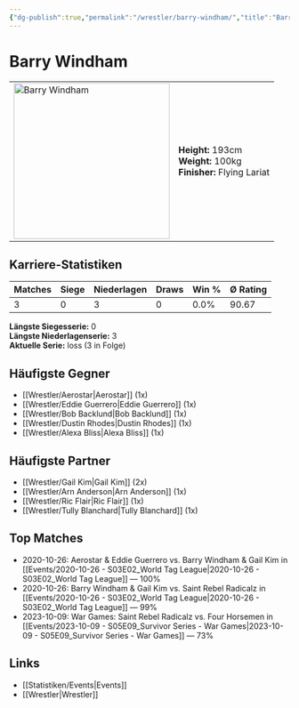```yaml
---
{"dg-publish":true,"permalink":"/wrestler/barry-windham/","title":"Barry Windham","tags":["wrestler"],"noteIcon":""}
---
```



# Barry Windham

<table>
        <tr>
        <td><img src="https://github.com/CptSpaulding1980/choke-slam-wrestling/releases/download/images/Barry_Windham.png" width="280" alt="Barry Windham"></td>
        <td>
        <b>Height:</b> 193cm<br>
        <b>Weight:</b> 100kg<br>
        <b>Finisher:</b> Flying Lariat<br>
        </td>
        </tr>
        </table>
        
## Karriere-Statistiken

| Matches | Siege | Niederlagen | Draws | Win % | Ø Rating |
|---------|-------|-------------|-------|-------|-----------|
| 3 | 0 | 3 | 0 | 0.0% | 90.67 |

**Längste Siegesserie:** 0<br>**Längste Niederlagenserie:** 3<br>**Aktuelle Serie:** loss (3 in Folge)


## Häufigste Gegner
- [[Wrestler/Aerostar\|Aerostar]] (1x)
- [[Wrestler/Eddie Guerrero\|Eddie Guerrero]] (1x)
- [[Wrestler/Bob Backlund\|Bob Backlund]] (1x)
- [[Wrestler/Dustin Rhodes\|Dustin Rhodes]] (1x)
- [[Wrestler/Alexa Bliss\|Alexa Bliss]] (1x)

## Häufigste Partner
- [[Wrestler/Gail Kim\|Gail Kim]] (2x)
- [[Wrestler/Arn Anderson\|Arn Anderson]] (1x)
- [[Wrestler/Ric Flair\|Ric Flair]] (1x)
- [[Wrestler/Tully Blanchard\|Tully Blanchard]] (1x)

## Top Matches
- 2020-10-26: Aerostar & Eddie Guerrero vs. Barry Windham & Gail Kim in [[Events/2020-10-26 - S03E02_World Tag League\|2020-10-26 - S03E02_World Tag League]] — 100%
- 2020-10-26: Barry Windham & Gail Kim vs. Saint Rebel Radicalz in [[Events/2020-10-26 - S03E02_World Tag League\|2020-10-26 - S03E02_World Tag League]] — 99%
- 2023-10-09: War Games: Saint Rebel Radicalz vs. Four Horsemen in [[Events/2023-10-09 - S05E09_Survivor Series - War Games\|2023-10-09 - S05E09_Survivor Series - War Games]] — 73%

## Links
- [[Statistiken/Events\|Events]]
- [[Wrestler\|Wrestler]]
